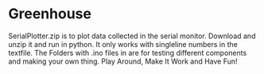 # Greenhouse
SerialPlotter.zip is to plot data collected in the serial monitor. Download and unzip it and run in python. It only works with singleline numbers in the textfile.
The Folders with .ino files in are for testing different components and making your own thing.
Play Around, Make It Work and Have Fun!
